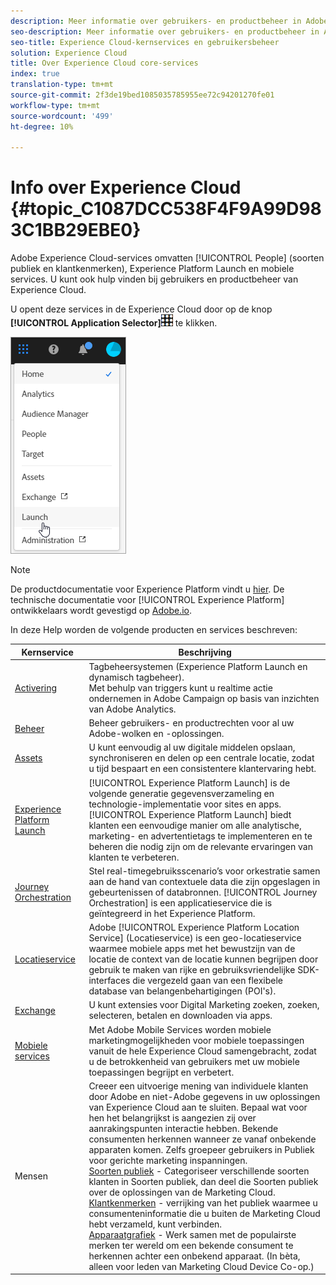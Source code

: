 ```yaml
---
description: Meer informatie over gebruikers- en productbeheer in Adobe Experience Cloud, Personen (soorten publiek en klantkenmerken), Journey Orchestration, Aanbiedingen, Plaatsen, Experience Platform Launch en Mobiele services.
seo-description: Meer informatie over gebruikers- en productbeheer in Adobe Experience Cloud, de Personen (soorten publiek en klantkenmerken), Aanbiedingen, Experience Platform Launch en Mobiele services.
seo-title: Experience Cloud-kernservices en gebruikersbeheer
solution: Experience Cloud
title: Over Experience Cloud core-services
index: true
translation-type: tm+mt
source-git-commit: 2f3de19bed1085035785955ee72c94201270fe01
workflow-type: tm+mt
source-wordcount: '499'
ht-degree: 10%

---
```



# Info over Experience Cloud {#topic_C1087DCC538F4F9A99D983C1BB29EBE0}

Adobe Experience Cloud-services omvatten [!UICONTROL People] (soorten publiek en klantkenmerken), Experience Platform Launch en mobiele services. U kunt ook hulp vinden bij gebruikers en productbeheer van Experience Cloud.

U opent deze services in de Experience Cloud door op de knop **[!UICONTROL Application Selector]**![](assets/menu-icon.png) te klikken.

![](assets/platform-core-services.png)

>[!NOTE]
>
>De productdocumentatie voor Experience Platform vindt u [hier](https://docs.adobe.com/content/help/en/experience-platform/landing/home.html). De technische documentatie voor [!UICONTROL Experience Platform] ontwikkelaars wordt gevestigd op [Adobe.io](https://www.adobe.io/apis/experienceplatform/home/services.html).

In deze Help worden de volgende producten en services beschreven:

| Kernservice | Beschrijving |
|--- |--- |
| [Activering](activation/activation.md) | Tagbeheersystemen (Experience Platform Launch en dynamisch tagbeheer).<br>Met behulp van triggers kunt u realtime actie ondernemen in Adobe Campaign op basis van inzichten van Adobe Analytics. |
| [Beheer](admin-getting-started/admin-getting-started.md) | Beheer gebruikers- en productrechten voor al uw Adobe-wolken en -oplossingen. |
| [Assets](experience-cloud-assets/experience-cloud-assets.md) | U kunt eenvoudig al uw digitale middelen opslaan, synchroniseren en delen op een centrale locatie, zodat u tijd bespaart en een consistentere klantervaring hebt. |
| [Experience Platform Launch](https://docs.adobe.com/content/help/en/launch/using/overview.html) | [!UICONTROL Experience Platform Launch] is de volgende generatie gegevensverzameling en technologie-implementatie voor sites en apps. [!UICONTROL Experience Platform Launch] biedt klanten een eenvoudige manier om alle analytische, marketing- en advertentietags te implementeren en te beheren die nodig zijn om de relevante ervaringen van klanten te verbeteren. |
| [Journey Orchestration](https://docs.adobe.com/content/help/nl-NL/journeys/using/journey-orchestration-home.html) | Stel real-timegebruiksscenario’s voor orkestratie samen aan de hand van contextuele data die zijn opgeslagen in gebeurtenissen of databronnen. [!UICONTROL Journey Orchestration] is een applicatieservice die is geïntegreerd in het Experience Platform. |
| [Locatieservice](https://docs.adobe.com/content/help/en/places/using/home.html) | Adobe [!UICONTROL Experience Platform Location Service] (Locatieservice) is een geo-locatieservice waarmee mobiele apps met het bewustzijn van de locatie de context van de locatie kunnen begrijpen door gebruik te maken van rijke en gebruiksvriendelijke SDK-interfaces die vergezeld gaan van een flexibele database van belangenbehartigingen (POI&#39;s). |
| [Exchange](exchange.md) | U kunt extensies voor Digital Marketing zoeken, zoeken, selecteren, betalen en downloaden via apps. |
| [Mobiele services](https://docs.adobe.com/content/help/en/mobile-services/using/home.html) | Met Adobe Mobile Services worden mobiele marketingmogelijkheden voor mobiele toepassingen vanuit de hele Experience Cloud samengebracht, zodat u de betrokkenheid van gebruikers met uw mobiele toepassingen begrijpt en verbetert. |
| Mensen | Creeer een uitvoerige mening van individuele klanten door Adobe en niet-Adobe gegevens in uw oplossingen van Experience Cloud aan te sluiten. Bepaal wat voor hen het belangrijkst is aangezien zij over aanrakingspunten interactie hebben. Bekende consumenten herkennen wanneer ze vanaf onbekende apparaten komen. Zelfs groepeer gebruikers in Publiek voor gerichte marketing inspanningen.<br>[Soorten publiek](audience-library/audience-library.md) - Categoriseer verschillende soorten klanten in Soorten publiek, dan deel die Soorten publiek over de oplossingen van de Marketing Cloud.<br>[Klantkenmerken](attributes/attributes.md) - verrijking van het publiek waarmee u consumenteninformatie die u buiten de Marketing Cloud hebt verzameld, kunt verbinden.<br>[Apparaatgrafiek](https://landing.adobe.com/en/na/events/summit/275658-summit-co-op.html) - Werk samen met de populairste merken ter wereld om een bekende consument te herkennen achter een onbekend apparaat. (In bèta, alleen voor leden van Marketing Cloud Device Co-op.) |
